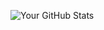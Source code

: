![Your GitHub Stats](https://github-readme-stats.vercel.app/api?username=uqnquvwfkq&show_icons=true&theme=gruvbox)
